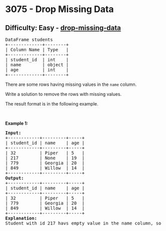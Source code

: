 <h1>3075 - Drop Missing Data</h1><h2>Difficulty: Easy - <a href="https://leetcode.com/problems/drop-missing-data/">drop-missing-data</a></h2><pre>
DataFrame students
+-------------+--------+
| Column Name | Type   |
+-------------+--------+
| student_id  | int    |
| name        | object |
| age         | int    |
+-------------+--------+
</pre>

<p>There are some rows having missing values in the <code>name</code> column.</p>

<p>Write a solution to remove the rows with missing values.</p>

<p>The result format is in the following example.</p>

<p>&nbsp;</p>
<p><strong class="example">Example 1:</strong></p>

<pre>
<strong>Input:
</strong>+------------+---------+-----+
| student_id | name    | age |
+------------+---------+-----+
| 32         | Piper   | 5   |
| 217        | None    | 19  |
| 779        | Georgia | 20  |
| 849        | Willow  | 14  |
+------------+---------+-----+
<strong>Output:
</strong>+------------+---------+-----+
| student_id | name    | age |
+------------+---------+-----+
| 32         | Piper   | 5   |
| 779        | Georgia | 20  | 
| 849        | Willow  | 14  | 
+------------+---------+-----+
<strong>Explanation:</strong> 
Student with id 217 havs empty value in the name column, so it will be removed.</pre>
